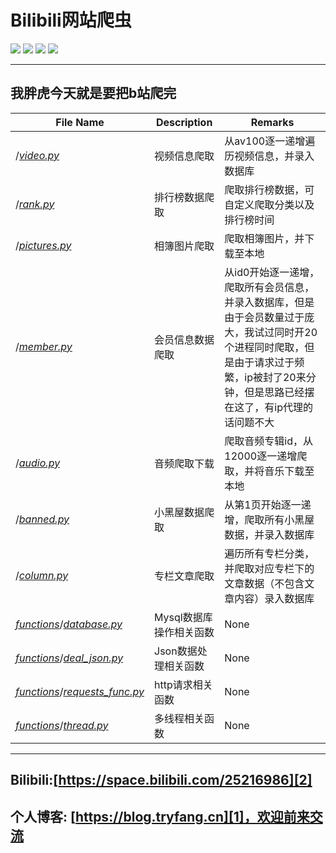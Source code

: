 # Bilibili网站爬虫
![][8] ![][9] ![][10] ![][11]



-------------
我胖虎今天就是要把b站爬完
--------


File Name | Description | Remarks
---------|----------|---------
/[_video.py_][3] | 视频信息爬取 | 从av100逐一递增遍历视频信息，并录入数据库
/[_rank.py_][4] | 排行榜数据爬取 | 爬取排行榜数据，可自定义爬取分类以及排行榜时间
/[_pictures.py_][5] | 相簿图片爬取 | 爬取相簿图片，并下载至本地
/[_member.py_][6] | 会员信息数据爬取 | 从id0开始逐一递增，爬取所有会员信息，并录入数据库，但是由于会员数量过于庞大，我试过同时开20个进程同时爬取，但是由于请求过于频繁，ip被封了20来分钟，但是思路已经摆在这了，有ip代理的话问题不大
/[_audio.py_][7] | 音频爬取下载 | 爬取音频专辑id，从12000逐一递增爬取，并将音乐下载至本地
/[_banned.py_][13] | 小黑屋数据爬取 | 从第1页开始逐一递增，爬取所有小黑屋数据，并录入数据库
/[_column.py_][19] | 专栏文章爬取 | 遍历所有专栏分类，并爬取对应专栏下的文章数据（不包含文章内容）录入数据库
[_functions_][12]/[_database.py_][15] | Mysql数据库操作相关函数 | None
[_functions_][12]/[_deal_json.py_][16] | Json数据处理相关函数 | None
[_functions_][12]/[_requests_func.py_][17] | http请求相关函数 | None
[_functions_][12]/[_thread.py_][18] | 多线程相关函数 | None



------------------------
Bilibili:[https://space.bilibili.com/25216986][2]
-----------
个人博客: [https://blog.tryfang.cn][1]，欢迎前来交流
---------------


[1]:https://blog.tryfang.cn
[2]:https://space.bilibili.com/25216986
[3]:https://github.com/Liangzhenzhuo/Bilibili/blob/master/video.py
[4]:https://github.com/Liangzhenzhuo/Bilibili/blob/master/rank.py
[5]:https://github.com/Liangzhenzhuo/Bilibili/blob/master/pictures.py
[6]:https://github.com/Liangzhenzhuo/Bilibili/blob/master/member.py
[7]:https://github.com/Liangzhenzhuo/Bilibili/blob/master/audio.py
[8]:https://img.shields.io/badge/Python-v3.7.1-brightgreen.svg
[9]:https://img.shields.io/badge/requests-2.21-green.svg
[10]:https://img.shields.io/badge/pymysql-0.9.3-red.svg
[11]:https://img.shields.io/badge/Bilibili-%E5%B9%B2%E6%9D%AF-ff69b4.svg
[12]:https://github.com/Liangzhenzhuo/Bilibili/tree/master/functions
[14]:https://github.com/Liangzhenzhuo/Bilibili/tree/master/
[13]:https://github.com/Liangzhenzhuo/Bilibili/blob/master/banned.py
[15]:https://github.com/Liangzhenzhuo/Bilibili/tree/master/functions/database.py
[16]:https://github.com/Liangzhenzhuo/Bilibili/tree/master/functions/deal_json.py
[17]:https://github.com/Liangzhenzhuo/Bilibili/tree/master/functions/requests_func.py
[18]:https://github.com/Liangzhenzhuo/Bilibili/tree/master/functions/thread.py
[19]:https://github.com/Liangzhenzhuo/Bilibili/blob/master/column.py